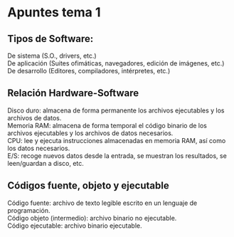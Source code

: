 # Apuntes tema 1

## Tipos de Software:  
De sistema (S.O., drivers, etc.)  
De aplicación (Suites ofimáticas, navegadores, edición de imágenes, etc.)  
De desarrollo (Editores, compiladores, intérpretes, etc.)  

##  Relación Hardware-Software  
Disco duro: almacena de forma permanente los archivos ejecutables y los archivos de datos.  
Memoria RAM: almacena de forma temporal el código binario de los archivos ejecutables y los archivos de datos necesarios.  
CPU: lee y ejecuta instrucciones almacenadas en memoria RAM, así como los datos necesarios.  
E/S: recoge nuevos datos desde la entrada, se muestran los resultados, se leen/guardan a disco, etc.  

## Códigos fuente, objeto y ejecutable
Código fuente: archivo de texto legible escrito en un lenguaje de programación.  
Código objeto (intermedio): archivo binario no ejecutable.  
Código ejecutable: archivo binario ejecutable.  

